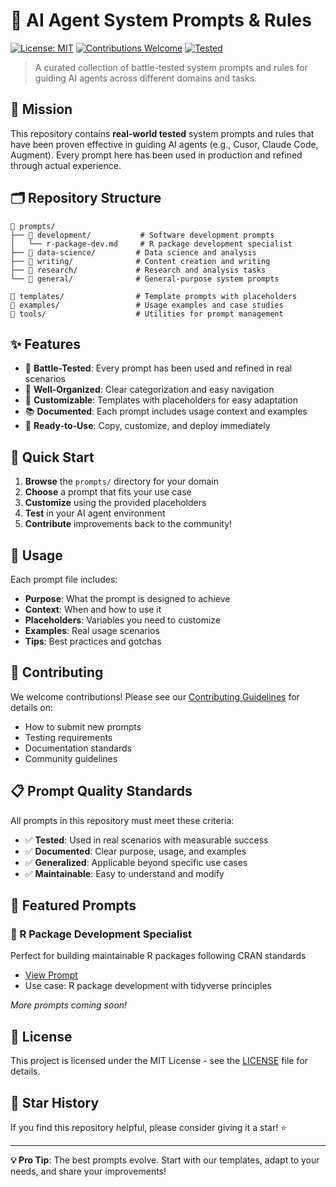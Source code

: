 # 🤖 AI Agent System Prompts & Rules

[![License: MIT](https://img.shields.io/badge/License-MIT-yellow.svg)](https://opensource.org/licenses/MIT)
[![Contributions Welcome](https://img.shields.io/badge/contributions-welcome-brightgreen.svg?style=flat)](CONTRIBUTING.md)
[![Tested](https://img.shields.io/badge/tested-✓-green.svg)](https://github.com/skysheng7/ai-agent-prompts)

> A curated collection of battle-tested system prompts and rules for guiding AI agents across different domains and tasks.

## 🎯 Mission

This repository contains **real-world tested** system prompts and rules that have been proven effective in guiding AI agents (e.g., Cusor, Claude Code, Augment). Every prompt here has been used in production and refined through actual experience.

## 🗂️ Repository Structure

```
📁 prompts/
├── 📁 development/           # Software development prompts
│   └── r-package-dev.md     # R package development specialist
├── 📁 data-science/         # Data science and analysis
├── 📁 writing/              # Content creation and writing
├── 📁 research/             # Research and analysis tasks
└── 📁 general/              # General-purpose system prompts

📁 templates/                # Template prompts with placeholders
📁 examples/                 # Usage examples and case studies
📁 tools/                    # Utilities for prompt management
```

## ✨ Features

- 🧪 **Battle-Tested**: Every prompt has been used and refined in real scenarios
- 🎨 **Well-Organized**: Clear categorization and easy navigation
- 🔧 **Customizable**: Templates with placeholders for easy adaptation
- 📚 **Documented**: Each prompt includes usage context and examples
- 🚀 **Ready-to-Use**: Copy, customize, and deploy immediately

## 🚀 Quick Start

1. **Browse** the `prompts/` directory for your domain
2. **Choose** a prompt that fits your use case
3. **Customize** using the provided placeholders
4. **Test** in your AI agent environment
5. **Contribute** improvements back to the community!

## 📖 Usage

Each prompt file includes:
- **Purpose**: What the prompt is designed to achieve
- **Context**: When and how to use it
- **Placeholders**: Variables you need to customize
- **Examples**: Real usage scenarios
- **Tips**: Best practices and gotchas

## 🤝 Contributing

We welcome contributions! Please see our [Contributing Guidelines](CONTRIBUTING.md) for details on:
- How to submit new prompts
- Testing requirements
- Documentation standards
- Community guidelines

## 📋 Prompt Quality Standards

All prompts in this repository must meet these criteria:
- ✅ **Tested**: Used in real scenarios with measurable success
- ✅ **Documented**: Clear purpose, usage, and examples
- ✅ **Generalized**: Applicable beyond specific use cases
- ✅ **Maintainable**: Easy to understand and modify

## 🎉 Featured Prompts

### 🔬 R Package Development Specialist
Perfect for building maintainable R packages following CRAN standards
- [View Prompt](prompts/development/r-package-dev.md)
- Use case: R package development with tidyverse principles

*More prompts coming soon!*

## 📄 License

This project is licensed under the MIT License - see the [LICENSE](LICENSE) file for details.

## 🌟 Star History

If you find this repository helpful, please consider giving it a star! ⭐

---

**💡 Pro Tip**: The best prompts evolve. Start with our templates, adapt to your needs, and share your improvements!
